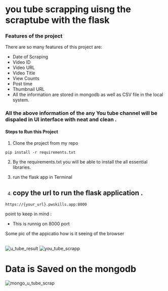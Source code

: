 # you tube scrapping uisng the scraptube with the flask 

### Features of the project 

There are so many features of this project are: 
- Date of Scraping
- Video ID
- Video URL
- Video Title
- View Counts
- Post time
- Thumbnail URL
- All the information are stored in mongodb as well as CSV file in the local system.


###  All the above information of the any You tube channel will be dispaled in UI interface with neat and clean .

#### Steps to Run this Project 
1. Clone the project from my repo
``` 
pip install -r requirements.txt
``` 
2. By the requirements.txt you will be able to install the all essential libraries.

3. run the flask app in Terminal 
4. ## copy the url  to run the flask application  .
 
```
https://{your_url}.pwskills.app:8000
```

point to keep in mind :
-  This is runnig on 8000 port 


Some pic of the appicatio how is it seeing of the browser

## 
![u_tube_result](https://user-images.githubusercontent.com/85471127/224362300-02659323-fd90-42ed-b15c-2e6371a991f1.jpg)
![you_tube_scrapp](https://user-images.githubusercontent.com/85471127/224362303-9ba841e8-c4fd-436a-9549-c522321edee5.jpg)

# Data is Saved on the mongodb

![mongo_u_tube_scrap](https://user-images.githubusercontent.com/85471127/224362287-fa66735d-4fb7-4562-a81c-f4fb503a0cdb.jpg)



